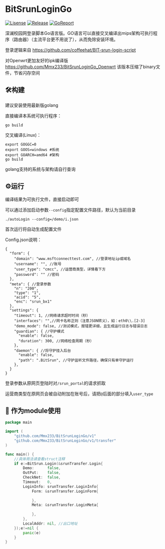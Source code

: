 # BitSrunLoginGo

[![Lisense](https://img.shields.io/github/license/Mmx233/BitSrunLoginGo)](https://github.com/Mmx233/BitSrunLoginGo/blob/main/LICENSE)
[![Release](https://img.shields.io/github/v/release/Mmx233/BitSrunLoginGo?color=blueviolet&include_prereleases)](https://github.com/Mmx233/BitSrunLoginGo/releases)
[![GoReport](https://goreportcard.com/badge/github.com/Mmx233/BitSrunLoginGo)](https://goreportcard.com/report/github.com/Mmx233/BitSrunLoginGo)

深澜校园网登录脚本Go语言版。GO语言可以直接交叉编译出mips架构可执行程序（路由器）（主流平台更不用说了），从而免除安装环境。

登录逻辑来自 https://github.com/coffeehat/BIT-srun-login-script

对Openwrt更加友好的ipk编译版 https://github.com/Mmx233/BitSrunLoginGo_Openwrt 该版本压缩了binary文件，节省闪存空间

## :hammer_and_wrench:构建

建议安装使用最新版golang

直接编译本系统可执行程序：

```shell
go build
```

交叉编译(Linux)：

```shell
export GOGGC=0
export GOOS=windows #系统
export GOARCH=amd64 #架构
go build
```

golang支持的系统与架构请自行查询

## :gear:运行

编译结果为可执行文件，直接启动即可

可以通过添加启动参数`--config`指定配置文件路径，默认为当前目录

```shell
./autoLogin --config=/demo/i.json
```

首次运行将自动生成配置文件

Config.json说明：

```json5
{
  "form": {
    "domain": "www.msftconnecttest.com", //登录地址ip或域名
    "username": "", //账号
    "user_type": "cmcc", //运营商类型，详情看下方
    "password": "" //密码
  },
  "meta": { //登录参数
    "n": "200",
    "type": "1",
    "acid": "5",
    "enc": "srun_bx1"
  },
  "settings": {
    "timeout": 1, //网络请求超时时间（秒）
    "interfaces": "",//网卡名称正则（注意JSON转义），如：eth0\\.[2-3]
    "demo_mode": false, //测试模式，报错更详细，且生成运行日志与错误日志
    "guardian": { //守护模式
      "enable": false,
      "duration": 300, //网络检查周期（秒）
    }, 
    "daemon": { //将守护挂入后台
      "enable": false,
      "path": ".BitSrun", //守护监听文件路径，确保只有单守护运行
    },
  }
}
```

登录参数从原网页登陆时对`/srun_portal`的请求抓取

运营商类型在原网页会被自动附加在账号后，请把`@`后面的部分填入`user_type`

## :jigsaw: 作为module使用

```go
package main

import (
	"github.com/Mmx233/BitSrunLoginGo/v1"
	"github.com/Mmx233/BitSrunLoginGo/v1/transfer"
)

func main() {
	//具体用法请查看struct注释
	if e:=BitSrun.Login(&srunTransfer.Login{
		Demo:      false,
		OutPut:    false,
		CheckNet:  false,
		Timeout:   0,
		LoginInfo: srunTransfer.LoginInfo{
			Form: &srunTransfer.LoginForm{
				
            },
			Meta: &srunTransfer.LoginMeta{
				
            },
		},
		LocalAddr: nil, //出口地址
	});e!=nil {
		panic(e)
    }
}
```